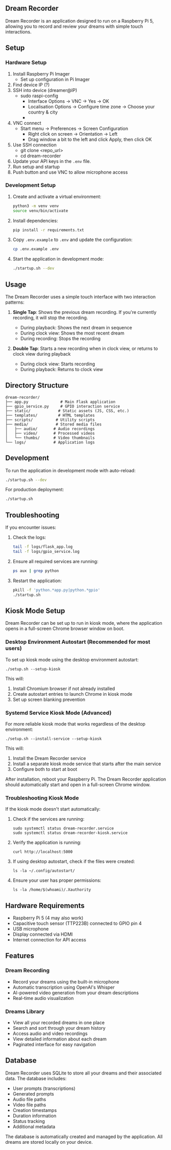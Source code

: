 ## Dream Recorder

Dream Recorder is an application designed to run on a Raspberry Pi 5, allowing you to record and review your dreams with simple touch interactions.

## Setup

### Hardware Setup

1. Install Raspberry Pi Imager
   - Set up configuration in Pi Imager
2. Find device IP (?)
3. SSH into device (dreamer@IP)
   - sudo raspi-config
      - Interface Options -> VNC -> Yes -> OK
      - Localisation Options -> Configure time zone -> Choose your country & city
      - <Finish>
4. VNC connect
   - Start menu -> Preferences -> Screen Configuration
      - Right click on screen -> Orientation -> Left
      - Drag window a bit to the left and click Apply, then click OK
5. Use SSH connection
   - git clone <repo_url>
   - cd dream-recorder
6. Update your API keys in the `.env` file.
7. Run setup and startup
8. Push button and use VNC to allow microphone access

### Development Setup

1. Create and activate a virtual environment:
   ```bash
   python3 -m venv venv
   source venv/bin/activate
   ```

2. Install dependencies:
   ```bash
   pip install -r requirements.txt
   ```

3. Copy `.env.example` to `.env` and update the configuration:
   ```bash
   cp .env.example .env
   ```

4. Start the application in development mode:
   ```bash
   ./startup.sh --dev
   ```

## Usage

The Dream Recorder uses a simple touch interface with two interaction patterns:

1. **Single Tap**: Shows the previous dream recording. If you're currently recording, it will stop the recording.
   - During playback: Shows the next dream in sequence
   - During clock view: Shows the most recent dream
   - During recording: Stops the recording

2. **Double Tap**: Starts a new recording when in clock view, or returns to clock view during playback
   - During clock view: Starts recording
   - During playback: Returns to clock view

## Directory Structure

```
dream-recorder/
├── app.py              # Main Flask application
├── gpio_service.py     # GPIO interaction service
├── static/            # Static assets (JS, CSS, etc.)
├── templates/         # HTML templates
├── scripts/          # Utility scripts
├── media/            # Stored media files
│   ├── audio/       # Audio recordings
│   ├── video/       # Processed videos
│   └── thumbs/      # Video thumbnails
└── logs/            # Application logs
```

## Development

To run the application in development mode with auto-reload:

```bash
./startup.sh --dev
```

For production deployment:

```bash
./startup.sh
```

## Troubleshooting

If you encounter issues:

1. Check the logs:
   ```bash
   tail -f logs/flask_app.log
   tail -f logs/gpio_service.log
   ```

2. Ensure all required services are running:
   ```bash
   ps aux | grep python
   ```

3. Restart the application:
   ```bash
   pkill -f 'python.*app.py|python.*gpio'
   ./startup.sh
   ```

## Kiosk Mode Setup

Dream Recorder can be set up to run in kiosk mode, where the application opens in a full-screen Chrome browser window on boot.

### Desktop Environment Autostart (Recommended for most users)

To set up kiosk mode using the desktop environment autostart:
```
./setup.sh --setup-kiosk
```

This will:
1. Install Chromium browser if not already installed
2. Create autostart entries to launch Chrome in kiosk mode
3. Set up screen blanking prevention

### Systemd Service Kiosk Mode (Advanced)

For more reliable kiosk mode that works regardless of the desktop environment:
```
./setup.sh --install-service --setup-kiosk
```

This will:
1. Install the Dream Recorder service
2. Install a separate kiosk mode service that starts after the main service
3. Configure both to start at boot

After installation, reboot your Raspberry Pi. The Dream Recorder application should automatically start and open in a full-screen Chrome window.

### Troubleshooting Kiosk Mode

If the kiosk mode doesn't start automatically:

1. Check if the services are running:
   ```
   sudo systemctl status dream-recorder.service
   sudo systemctl status dream-recorder-kiosk.service
   ```

2. Verify the application is running:
   ```
   curl http://localhost:5000
   ```

3. If using desktop autostart, check if the files were created:
   ```
   ls -la ~/.config/autostart/
   ```

4. Ensure your user has proper permissions:
   ```
   ls -la /home/$(whoami)/.Xauthority
   ```

## Hardware Requirements

- Raspberry Pi 5 (4 may also work)
- Capacitive touch sensor (TTP223B) connected to GPIO pin 4
- USB microphone
- Display connected via HDMI
- Internet connection for API access 

## Features

### Dream Recording
- Record your dreams using the built-in microphone
- Automatic transcription using OpenAI's Whisper
- AI-powered video generation from your dream descriptions
- Real-time audio visualization

### Dreams Library
- View all your recorded dreams in one place
- Search and sort through your dream history
- Access audio and video recordings
- View detailed information about each dream
- Paginated interface for easy navigation

## Database

Dream Recorder uses SQLite to store all your dreams and their associated data. The database includes:
- User prompts (transcriptions)
- Generated prompts
- Audio file paths
- Video file paths
- Creation timestamps
- Duration information
- Status tracking
- Additional metadata

The database is automatically created and managed by the application. All dreams are stored locally on your device. 